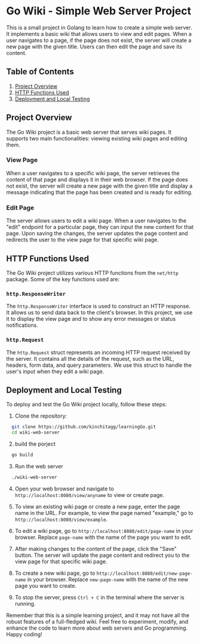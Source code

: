 
# Go Wiki - Simple Web Server Project

This is a small project in Golang to learn how to create a simple web server. It implements a basic wiki that allows users to view and edit pages. When a user navigates to a page, if the page does not exist, the server will create a new page with the given title. Users can then edit the page and save its content.

## Table of Contents

1. [Project Overview](#project-overview)
2. [HTTP Functions Used](#http-functions-used)
3. [Deployment and Local Testing](#deployment-and-local-testing)

## Project Overview

The Go Wiki project is a basic web server that serves wiki pages. It supports two main functionalities: viewing existing wiki pages and editing them.

### View Page

When a user navigates to a specific wiki page, the server retrieves the content of that page and displays it in their web browser. If the page does not exist, the server will create a new page with the given title and display a message indicating that the page has been created and is ready for editing.

### Edit Page

The server allows users to edit a wiki page. When a user navigates to the "edit" endpoint for a particular page, they can input the new content for that page. Upon saving the changes, the server updates the page content and redirects the user to the view page for that specific wiki page.

## HTTP Functions Used

The Go Wiki project utilizes various HTTP functions from the `net/http` package. Some of the key functions used are:

### `http.ResponseWriter`

The `http.ResponseWriter` interface is used to construct an HTTP response. It allows us to send data back to the client's browser. In this project, we use it to display the view page and to show any error messages or status notifications.

### `http.Request`

The `http.Request` struct represents an incoming HTTP request received by the server. It contains all the details of the request, such as the URL, headers, form data, and query parameters. We use this struct to handle the user's input when they edit a wiki page.




## Deployment and Local Testing

To deploy and test the Go Wiki project locally, follow these steps:

1. Clone the repository: 

```bash
  git clone https://github.com/kinchitagg/learningGo.git
  cd wiki-web-server
```
2. build the porject 
```bash
  go build
```
3. Run the web server
```bash
  ./wiki-web-server
```
4. Open your web browser and navigate to `http://localhost:8080/view/anyname` to view or create page.

5. To view an existing wiki page or create a new page, enter the page name in the URL. For example, to view the page named "example," go to `http://localhost:8080/view/example`.

6. To edit a wiki page, go to `http://localhost:8080/edit/page-name` in your browser. Replace `page-name` with the name of the page you want to edit.

7. After making changes to the content of the page, click the "Save" button. The server will update the page content and redirect you to the view page for that specific wiki page.

8. To create a new wiki page, go to `http://localhost:8080/edit/new-page-name` in your browser. Replace `new-page-name` with the name of the new page you want to create.

9. To stop the server, press `Ctrl + C` in the terminal where the server is running.

Remember that this is a simple learning project, and it may not have all the robust features of a full-fledged wiki. Feel free to experiment, modify, and enhance the code to learn more about web servers and Go programming. Happy coding!



